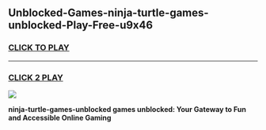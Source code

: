 
## Unblocked-Games-ninja-turtle-games-unblocked-Play-Free-u9x46
<h3>
<a href="https://premium76.site?title=ninja-turtle-games-unblocked&ref=22A">CLICK TO PLAY</a></h3>
<hr>

<h3>
<a href="https://premium76.site?title=ninja-turtle-games-unblocked&ref=22A">CLICK 2 PLAY</a>
  
</h3>

<a href="https://premium76.site?title=ninja-turtle-games-unblocked&ref=22A"><img src="https://clearcache.store/games.png"></a>


**ninja-turtle-games-unblocked games unblocked: Your Gateway to Fun and Accessible Online Gaming**
